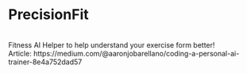 <h1>PrecisionFit</h1>
<br>
Fitness AI Helper to help understand your exercise form better!
<br>
Article: https://medium.com/@aaronjobarellano/coding-a-personal-ai-trainer-8e4a752dad57
